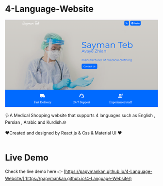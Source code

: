 # 4-Language-Website
![sayman-teb-landing](./public/Capture.PNG)

🩺 A Medical Shopping website that supports 4 languages such as English , Persian , Arabic and Kurdish.🌐 <br/><br/>
❤️Created and designed by React.js & Css & Material UI ❤️
<br/><br/>
# Live Demo

Check the live demo here 👉️ [https://papymankan.github.io/4-Language-Website/](https://papymankan.github.io/4-Language-Website/)
